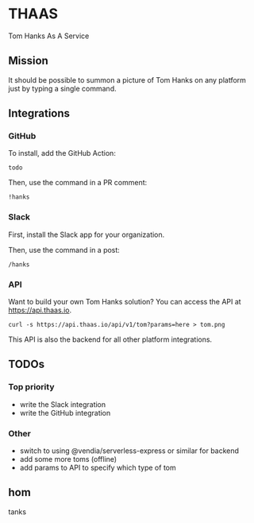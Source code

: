 # THAAS
Tom Hanks As A Service


## Mission
It should be possible to summon a picture of Tom Hanks on any platform just by typing a single command.


## Integrations

### GitHub

To install, add the GitHub Action:
```
todo
```

Then, use the command in a PR comment:
```
!hanks
```


### Slack

First, install the Slack app for your organization.

<!-- TODO: add instructions -->

Then, use the command in a post:
```
/hanks
```


### API

Want to build your own Tom Hanks solution? You can access the API at https://api.thaas.io.

```
curl -s https://api.thaas.io/api/v1/tom?params=here > tom.png
```

This API is also the backend for all other platform integrations.


## TODOs
### Top priority
- write the Slack integration
- write the GitHub integration
### Other
- switch to using @vendia/serverless-express or similar for backend
- add some more toms (offline)
- add params to API to specify which type of tom

## hom
tanks

